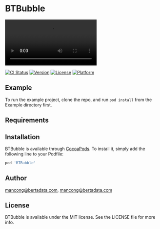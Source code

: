 # BTBubble


![](https://github.com/intsig171/BTBubble/blob/main/Smaple/演示.mp4)


[![CI Status](https://img.shields.io/travis/mancong@bertadata.com/BTBubble.svg?style=flat)](https://travis-ci.org/mancong@bertadata.com/BTBubble)
[![Version](https://img.shields.io/cocoapods/v/BTBubble.svg?style=flat)](https://cocoapods.org/pods/BTBubble)
[![License](https://img.shields.io/cocoapods/l/BTBubble.svg?style=flat)](https://cocoapods.org/pods/BTBubble)
[![Platform](https://img.shields.io/cocoapods/p/BTBubble.svg?style=flat)](https://cocoapods.org/pods/BTBubble)

## Example

To run the example project, clone the repo, and run `pod install` from the Example directory first.

## Requirements

## Installation

BTBubble is available through [CocoaPods](https://cocoapods.org). To install
it, simply add the following line to your Podfile:

```ruby
pod 'BTBubble'
```

## Author

mancong@bertadata.com, mancong@bertadata.com

## License

BTBubble is available under the MIT license. See the LICENSE file for more info.
